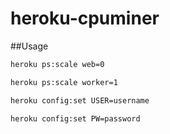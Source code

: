 heroku-cpuminer
===============

##Usage

```bash
heroku ps:scale web=0

heroku ps:scale worker=1

heroku config:set USER=username

heroku config:set PW=password
```
